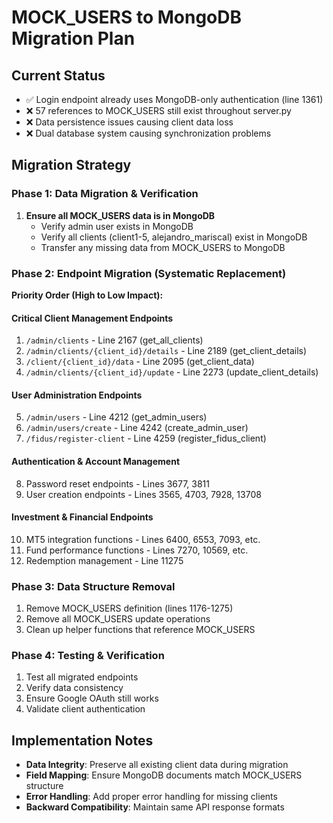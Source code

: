 # MOCK_USERS to MongoDB Migration Plan

## Current Status
- ✅ Login endpoint already uses MongoDB-only authentication (line 1361)
- ❌ 57 references to MOCK_USERS still exist throughout server.py
- ❌ Data persistence issues causing client data loss
- ❌ Dual database system causing synchronization problems

## Migration Strategy

### Phase 1: Data Migration & Verification
1. **Ensure all MOCK_USERS data is in MongoDB**
   - Verify admin user exists in MongoDB
   - Verify all clients (client1-5, alejandro_mariscal) exist in MongoDB  
   - Transfer any missing data from MOCK_USERS to MongoDB

### Phase 2: Endpoint Migration (Systematic Replacement)
**Priority Order (High to Low Impact):**

#### Critical Client Management Endpoints
1. `/admin/clients` - Line 2167 (get_all_clients)
2. `/admin/clients/{client_id}/details` - Line 2189 (get_client_details) 
3. `/client/{client_id}/data` - Line 2095 (get_client_data)
4. `/admin/clients/{client_id}/update` - Line 2273 (update_client_details)

#### User Administration Endpoints  
5. `/admin/users` - Line 4212 (get_admin_users)
6. `/admin/users/create` - Line 4242 (create_admin_user)
7. `/fidus/register-client` - Line 4259 (register_fidus_client)

#### Authentication & Account Management
8. Password reset endpoints - Lines 3677, 3811
9. User creation endpoints - Lines 3565, 4703, 7928, 13708

#### Investment & Financial Endpoints
10. MT5 integration functions - Lines 6400, 6553, 7093, etc.
11. Fund performance functions - Lines 7270, 10569, etc.
12. Redemption management - Line 11275

### Phase 3: Data Structure Removal
1. Remove MOCK_USERS definition (lines 1176-1275)
2. Remove all MOCK_USERS update operations
3. Clean up helper functions that reference MOCK_USERS

### Phase 4: Testing & Verification
1. Test all migrated endpoints
2. Verify data consistency
3. Ensure Google OAuth still works
4. Validate client authentication

## Implementation Notes
- **Data Integrity**: Preserve all existing client data during migration
- **Field Mapping**: Ensure MongoDB documents match MOCK_USERS structure  
- **Error Handling**: Add proper error handling for missing clients
- **Backward Compatibility**: Maintain same API response formats